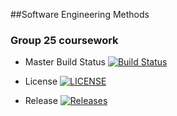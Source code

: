 ##Software Engineering Methods
### Group 25 coursework
- Master Build Status [![Build Status](https://travis-ci.com/Jamie-Morr/SEM-Group.svg?branch=master)](https://travis-ci.com/Jamie-Morr/SEM-Group)

- License [![LICENSE](https://img.shields.io/github/license/AdmiralFoxglove/sem.svg?style=flat-square)](https://github.com/AdmiralFoxglove/sem/blob/master/LICENSE)
- Release [![Releases](https://img.shields.io/github/release/AdmiralFoxglove/sem/all.svg?style=flat-square)](https://github.com/AdmiralFoxglove/sem/releases)
